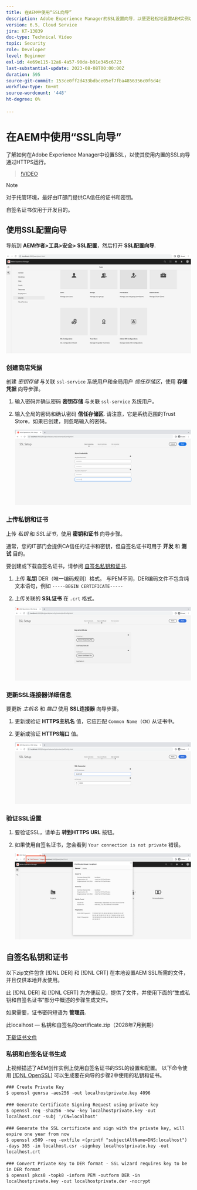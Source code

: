 ```yaml
---
title: 在AEM中使用“SSL向导”
description: Adobe Experience Manager的SSL设置向导，以便更轻松地设置AEM实例以通过HTTPS运行。
version: 6.5, Cloud Service
jira: KT-13839
doc-type: Technical Video
topic: Security
role: Developer
level: Beginner
exl-id: 4e69e115-12a6-4a57-90da-b91e345c6723
last-substantial-update: 2023-08-08T00:00:00Z
duration: 595
source-git-commit: 153ce0ff2d433bdbce05ef7fba4856356c0f6d4c
workflow-type: tm+mt
source-wordcount: '448'
ht-degree: 0%

---
```


# 在AEM中使用“SSL向导”

了解如何在Adobe Experience Manager中设置SSL，以使其使用内置的SSL向导通过HTTPS运行。

>[!VIDEO](https://video.tv.adobe.com/v/17993?quality=12&learn=on)


>[!NOTE]
>
>对于托管环境，最好由IT部门提供CA信任的证书和密钥。
>
>自签名证书仅用于开发目的。

## 使用SSL配置向导

导航到 __AEM作者>工具>安全> SSL配置__，然后打开 __SSL配置向导__.

![SSL配置向导](assets/use-the-ssl-wizard/ssl-config-wizard.png)

### 创建商店凭据

创建 _密钥存储_ 与关联 `ssl-service` 系统用户和全局用户 _信任存储区_，使用 __存储凭据__ 向导步骤。

1. 输入密码并确认密码 __密钥存储__ 与关联 `ssl-service` 系统用户。
1. 输入全局的密码和确认密码 __信任存储区__. 请注意，它是系统范围的Trust Store，如果已创建，则忽略输入的密码。

   ![SSL设置 — 存储凭据](assets/use-the-ssl-wizard/store-credentials.png)

### 上传私钥和证书

上传 _私钥_ 和 _SSL证书_，使用 __密钥和证书__ 向导步骤。

通常，您的IT部门会提供CA信任的证书和密钥，但自签名证书可用于 __开发__ 和 __测试__ 目的。

要创建或下载自签名证书，请参阅 [自签名私钥和证书](#self-signed-private-key-and-certificate).

1. 上传 __私钥__ DER（唯一编码规则）格式。 与PEM不同，DER编码文件不包含纯文本语句，例如 `-----BEGIN CERTIFICATE-----`
1. 上传关联的 __SSL证书__ 在 `.crt` 格式。

   ![SSL设置 — 私钥和证书](assets/use-the-ssl-wizard/privatekey-and-certificate.png)

### 更新SSL连接器详细信息

要更新 _主机名_ 和 _端口_ 使用 __SSL连接器__ 向导步骤。

1. 更新或验证 __HTTPS主机名__ 值，它应匹配 `Common Name (CN)` 从证书中。
1. 更新或验证 __HTTPS端口__ 值。

   ![SSL设置 — SSL连接器详细信息](assets/use-the-ssl-wizard/ssl-connector-details.png)

### 验证SSL设置

1. 要验证SSL，请单击 __转到HTTPS URL__ 按钮。
1. 如果使用自签名证书，您会看到 `Your connection is not private` 错误。

   ![SSL设置 — 通过HTTPS验证AEM](assets/use-the-ssl-wizard/verify-aem-over-ssl.png)

## 自签名私钥和证书

以下zip文件包含 [!DNL DER] 和 [!DNL CRT] 在本地设置AEM SSL所需的文件，并且仅供本地开发使用。

此 [!DNL DER] 和 [!DNL CERT] 为方便起见，提供了文件，并使用下面的“生成私钥和自签名证书”部分中概述的步骤生成文件。

如果需要，证书密码短语为 **管理员**.

此localhost — 私钥和自签名的certificate.zip（2028年7月到期）

[下载证书文件](assets/use-the-ssl-wizard/certificate.zip)

### 私钥和自签名证书生成

上视频描述了AEM创作实例上使用自签名证书的SSL的设置和配置。 以下命令使用 [[!DNL OpenSSL]](https://www.openssl.org/) 可以生成要在向导的步骤2中使用的私钥和证书。

```shell
### Create Private Key
$ openssl genrsa -aes256 -out localhostprivate.key 4096

### Generate Certificate Signing Request using private key
$ openssl req -sha256 -new -key localhostprivate.key -out localhost.csr -subj '/CN=localhost'

### Generate the SSL certificate and sign with the private key, will expire one year from now
$ openssl x509 -req -extfile <(printf "subjectAltName=DNS:localhost") -days 365 -in localhost.csr -signkey localhostprivate.key -out localhost.crt

### Convert Private Key to DER format - SSL wizard requires key to be in DER format
$ openssl pkcs8 -topk8 -inform PEM -outform DER -in localhostprivate.key -out localhostprivate.der -nocrypt
```
